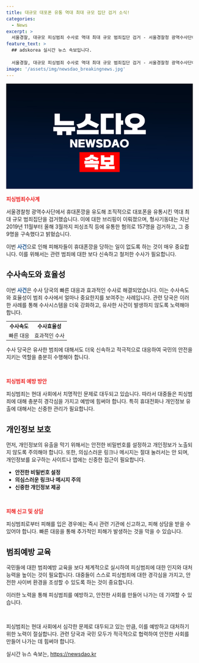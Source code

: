 ```yaml
---
title: 대규모 대포폰 유통 역대 최대 규모 집단 검거 소식!
categories:
  - News
excerpt: >
  서울경찰, 대규모 피싱범죄 수사로 역대 최대 규모 범죄집단 검거 - 서울경찰청 광역수사단이 대규모 휴대폰깡 범죄조직을 검거했다. 157명 중 9명이 구속됐으며, 범죄는 2019년 11월부터 2020년 3월까지 이어졌다. 고가의 휴대폰을 유통하고 유심(USIM)은 피싱조직 등에 판매한 혐의다.
feature_text: >
  ## adskorea 실시간 뉴스 속보입니다.

  서울경찰, 대규모 피싱범죄 수사로 역대 최대 규모 범죄집단 검거 - 서울경찰청 광역수사단이 대규모 휴대폰깡 범죄조직을 검거했다. 157명 중 9명이 구속됐으며, 범죄는 2019년 11월부터 2020년 3월까지 이어졌다. 고가의 휴대폰을 유통하고 유심(USIM)은 피싱조직 등에 판매한 혐의다.
image: '/assets/img/newsdao_breakingnews.jpg'
---
```


<p><img src="/assets/img/newsdao_breakingnews.jpg" alt="adskorea 속보" /></p>

<p><b><span style="color: #ee2323;">피싱범죄수사계</span></b></p>

<p>서울경찰청 광역수사단에서 휴대폰깡을 유도해 조직적으로 대포폰을 유통시킨 역대 최대 규모 범죄집단을 검거했습니다. 이에 대한 브리핑이 이뤄졌으며, 형사기동대는 지난 2019년 11월부터 올해 3월까지 피싱조직 등에 유통한 혐의로 157명을 검거하고, 그 중 9명을 구속했다고 밝혔습니다.</p>

<p>이번 <b><span style="color: #1a5490;">사건</span></b>으로 인해 피해자들이 휴대폰깡을 당하는 일이 없도록 하는 것이 매우 중요합니다. 이를 위해서는 관련 범죄에 대한 보다 신속하고 철저한 수사가 필요합니다.</p>

<h2 data-ke-size="size26">수사속도와 효율성</h2>

<p>이번 <b><span style="color: #1a5490;">사건</span></b>은 수사 당국의 빠른 대응과 효과적인 수사로 해결되었습니다. 이는 수사속도와 효율성이 범죄 수사에서 얼마나 중요한지를 보여주는 사례입니다. 관련 당국은 이러한 사례를 통해 수사시스템을 더욱 강화하고, 유사한 사건이 발생하지 않도록 노력해야 합니다.</p>

<table>
  <tr>
    <td style="text-align: center; height: 17px;"><b>수사속도</b></td>
    <td style="text-align: center; height: 17px;"><b>수사효율성</b></td>
  </tr>
  <tr>
    <td style="text-align: center; height: 17px;">빠른 대응</td>
    <td style="text-align: center; height: 17px;">효과적인 수사</td>
  </tr>
</table>

<p>수사 당국은 유사한 범죄에 대해서도 더욱 신속하고 적극적으로 대응하여 국민의 안전을 지키는 역할을 충분히 수행해야 합니다.</p>

<p data-ke-size="size16">&nbsp;</p>

<p><b><span style="color: #ee2323;">피싱범죄 예방 방안</span></b></p>

<p data-ke-size="size16">피싱범죄는 현대 사회에서 치명적인 문제로 대두되고 있습니다. 따라서 대중들은 피싱범죄에 대해 충분히 경각심을 가지고 예방에 힘써야 합니다. 특히 휴대전화나 개인정보 유출에 대해서는 신중한 관리가 필요합니다.</p>

<h2 data-ke-size="size26">개인정보 보호</h2>

<p>먼저, 개인정보의 유출을 막기 위해서는 안전한 비밀번호를 설정하고 개인정보가 노출되지 않도록 주의해야 합니다. 또한, 의심스러운 링크나 메시지는 절대 눌러서는 안 되며, 개인정보를 요구하는 사이트나 앱에는 신중한 접근이 필요합니다.</p>

<ul>
  <li><b>안전한 비밀번호 설정</b></li>
  <li><b>의심스러운 링크나 메시지 주의</b></li>
  <li><b>신중한 개인정보 제공</b></li>
</ul>

<p data-ke-size="size16">&nbsp;</p>

<p><b><span style="color: #ee2323;">피해 신고 및 상담</span></b></p>

<p>피싱범죄로부터 피해를 입은 경우에는 즉시 관련 기관에 신고하고, 피해 상담을 받을 수 있어야 합니다. 빠른 대응을 통해 추가적인 피해가 발생하는 것을 막을 수 있습니다.</p>

<h2 data-ke-size="size26">범죄예방 교육</h2>

<p>국민들에 대한 범죄예방 교육을 보다 체계적으로 실시하여 피싱범죄에 대한 인지와 대처능력을 높이는 것이 필요합니다. 대중들이 스스로 피싱범죄에 대한 경각심을 가지고, 안전한 사이버 환경을 조성할 수 있도록 하는 것이 중요합니다.</p>

<p>이러한 노력을 통해 피싱범죄를 예방하고, 안전한 사회를 만들어 나가는 데 기여할 수 있습니다.</p>

<p data-ke-size="size16">&nbsp;</p>

<p>피싱범죄는 현대 사회에서 심각한 문제로 대두되고 있는 만큼, 이를 예방하고 대처하기 위한 노력이 절실합니다. 관련 당국과 국민 모두가 적극적으로 협력하여 안전한 사회를 만들어 나가는 데 힘써야 합니다.</p>
실시간 뉴스 속보는, <a href="https://newsdao.kr" rel="dofollow">https://newsdao.kr</a>


